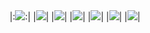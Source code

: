 <div align=center>
|:<img src="tu_wen/1216/1-活摘-f-中國共產黨定將亡於「活摘」暴行.jpg">:|
|<img src="tu_wen/1216/2-九字真言-f-丈母娘得福報.jpg">|
|<img src="tu_wen/1216/2-大法洪傳-f-珍貴回憶.jpg">|
|<img src="tu_wen/1216/3-迫害-f-十六歲女孩的痛苦回憶.jpg">|
|<img src="tu_wen/1216/5-三退-f-每日三退聲明精選（2017-12-11）.jpg">|
|<img src="tu_wen/1216/8-反迫害-f-國際人權日印尼雅加達法輪功學員譴責中共迫害.jpg">|
|<img src="tu_wen/1216/9-預言-f-佛界聖花首先在韓國出現.jpg">|
</div>
